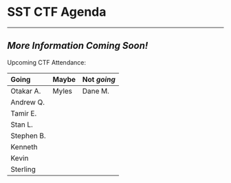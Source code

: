 # SST CTF Agenda

---

## _More Information Coming Soon!_

Upcoming CTF Attendance:

| Going | Maybe | Not _**going**_ |
| :--- | :--- | :--- |
| Otakar A. | Myles | Dane M. |
| Andrew Q. |  |  |
| Tamir E. |  |  |
| Stan L. |  |  |
| Stephen B. |  |  |
| Kenneth |  |  |
| Kevin |  |  |
| Sterling |  |  |



